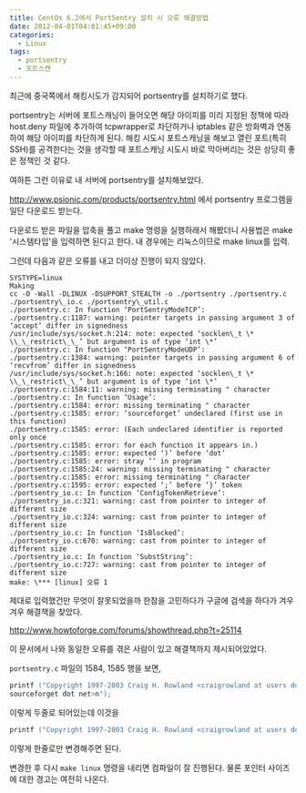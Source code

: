 ```yaml
---
title: CentOs 6.2에서 PortSentry 설치 시 오류 해결방법
date: 2012-04-01T04:01:45+09:00
categories:
  - Linux
tags:
  - portsentry
  - 포트스캔
---
```

최근에 중국쪽에서 해킹시도가 감지되어 portsentry를 설치하기로 했다.

portsentry는 서버에 포트스캐닝이 들어오면 해당 아이피를 미리 지정된 정책에 따라 host.deny 파일에 추가하여 tcpwrapper로 차단하거나 iptables 같은 방화벽과 연동하여 해당 아이피를 차단하게 된다. 해킹 시도시 포트스캐닝을 해보고 열린 포트(특히 SSH)를 공격한다는 것을 생각할 때 포트스캐닝 시도시 바로 막아버리는 것은 상당히 좋은 정책인 것 같다.

여하튼 그런 이유로 내 서버에 portsentry를 설치해보았다.

<http://www.psionic.com/products/portsentry.html> 에서 portsentry 프로그램을 일단 다운로드 받는다.

다운로드 받은 파일을 압축을 풀고 make 명령을 실행하래서 해봤더니 사용법은 make '시스템타입'을 입력하면 된다고 한다. 내 경우에는 리눅스이므로 make linux를 입력.

그런데 다음과 같은 오류를 내고 더이상 진행이 되지 않았다.

```
SYSTYPE=linux  
Making  
cc -O -Wall -DLINUX -DSUPPORT_STEALTH -o ./portsentry ./portsentry.c  
./portsentry\_io.c ./portsentry\_util.c  
./portsentry.c: In function ‘PortSentryModeTCP’:  
./portsentry.c:1187: warning: pointer targets in passing argument 3 of ‘accept’ differ in signedness  
/usr/include/sys/socket.h:214: note: expected ‘socklen\_t \* \\_\_restrict\_\_’ but argument is of type ‘int \*’  
./portsentry.c: In function ‘PortSentryModeUDP’:  
./portsentry.c:1384: warning: pointer targets in passing argument 6 of ‘recvfrom’ differ in signedness  
/usr/include/sys/socket.h:166: note: expected ‘socklen\_t \* \\_\_restrict\_\_’ but argument is of type ‘int \*’  
./portsentry.c:1584:11: warning: missing terminating " character  
./portsentry.c: In function ‘Usage’:  
./portsentry.c:1584: error: missing terminating " character  
./portsentry.c:1585: error: ‘sourceforget’ undeclared (first use in this function)  
./portsentry.c:1585: error: (Each undeclared identifier is reported only once  
./portsentry.c:1585: error: for each function it appears in.)  
./portsentry.c:1585: error: expected ‘)’ before ‘dot’  
./portsentry.c:1585: error: stray ‘’ in program  
./portsentry.c:1585:24: warning: missing terminating " character  
./portsentry.c:1585: error: missing terminating " character  
./portsentry.c:1595: error: expected ‘;’ before ‘}’ token  
./portsentry_io.c: In function ‘ConfigTokenRetrieve’:  
./portsentry_io.c:321: warning: cast from pointer to integer of different size  
./portsentry_io.c:324: warning: cast from pointer to integer of different size  
./portsentry_io.c: In function ‘IsBlocked’:  
./portsentry_io.c:670: warning: cast from pointer to integer of different size  
./portsentry_io.c: In function ‘SubstString’:  
./portsentry_io.c:727: warning: cast from pointer to integer of different size  
make: \*** [linux] 오류 1
```

제대로 입력했건만 무엇이 잘못되었을까 한참을 고민하다가 구글에 검색을 하다가 겨우겨우 해결책을 찾았다.

<http://www.howtoforge.com/forums/showthread.php?t=25114>

이 문서에서 나와 동일한 오류를 겪은 사람이 있고 해결책까지 제시되어있었다.

`portsentry.c` 파일의 1584, 1585 행을 보면,

```cpp
printf ("Copyright 1997-2003 Craig H. Rowland <craigrowland at users dot
sourceforget dot net>n");
```

이렇게 두줄로 되어있는데 이것을

```cpp
printf ("Copyright 1997-2003 Craig H. Rowland <craigrowland at users dot sourceforget dot net>n");
```

이렇게 한줄로만 변경해주면 된다.

변경한 후 다시 `make linux` 명령을 내리면 컴파일이 잘 진행된다. 물론 포인터 사이즈에 대한 경고는 여전히 나온다.
